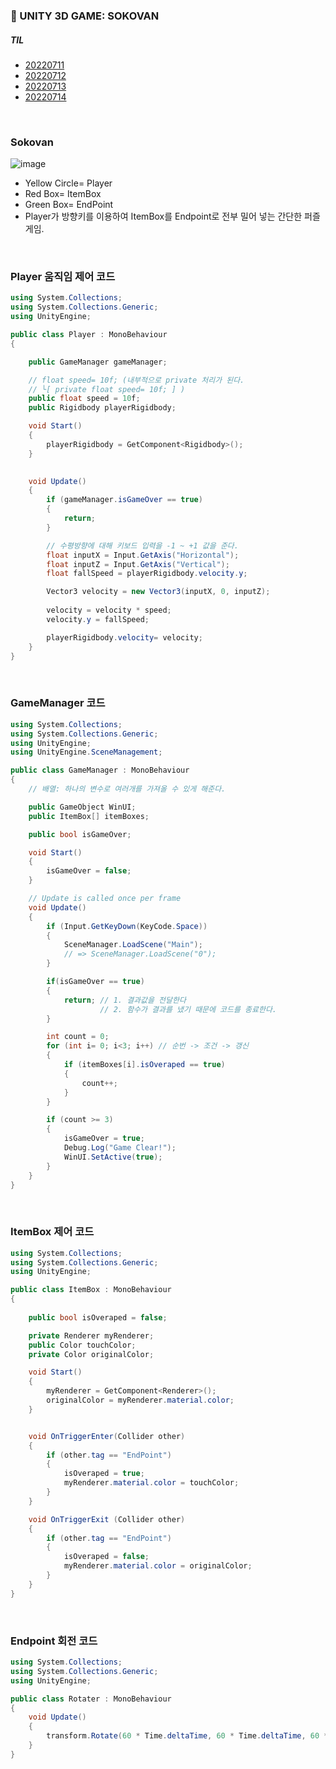 ### :pushpin: UNITY 3D GAME: SOKOVAN


##### TIL
- [20220711](https://github.com/JuRyunn/Sokovan/blob/main/TIL/20220711.md)
- [20220712](https://github.com/JuRyunn/Sokovan/blob/main/TIL/20220712.md)
- [20220713](https://github.com/JuRyunn/Sokovan/blob/main/TIL/20220713.md)
- [20220714](https://github.com/JuRyunn/Sokovan/blob/main/TIL/20220714.md)

<br>

### Sokovan
![image](https://user-images.githubusercontent.com/79950504/178995772-34f2794c-055a-422c-aef3-6af4df55869a.png)
- Yellow Circle= Player
- Red Box= ItemBox
- Green Box= EndPoint
- Player가 방향키를 이용하여 ItemBox를 Endpoint로 전부 밀어 넣는 간단한 퍼즐 게임.

<br>

### Player 움직임 제어 코드
```C#
using System.Collections;
using System.Collections.Generic;
using UnityEngine;

public class Player : MonoBehaviour
{

    public GameManager gameManager;

    // float speed= 10f; (내부적으로 private 처리가 된다.
    // └[ private float speed= 10f; ] )
    public float speed = 10f; 
    public Rigidbody playerRigidbody;

    void Start()
    {
        playerRigidbody = GetComponent<Rigidbody>();
    }

    
    void Update()
    {
        if (gameManager.isGameOver == true)
        {
            return;
        }

        // 수평방향에 대해 키보드 입력을 -1 ~ +1 값을 준다.
        float inputX = Input.GetAxis("Horizontal");
        float inputZ = Input.GetAxis("Vertical");
        float fallSpeed = playerRigidbody.velocity.y;

        Vector3 velocity = new Vector3(inputX, 0, inputZ);
        
        velocity = velocity * speed;
        velocity.y = fallSpeed;

        playerRigidbody.velocity= velocity;
    }
}

```

<br>

### GameManager 코드
```C#
using System.Collections;
using System.Collections.Generic;
using UnityEngine;
using UnityEngine.SceneManagement;

public class GameManager : MonoBehaviour
{
    // 배열: 하나의 변수로 여러개를 가져올 수 있게 해준다.

    public GameObject WinUI;
    public ItemBox[] itemBoxes;

    public bool isGameOver;

    void Start()
    {
        isGameOver = false;
    }

    // Update is called once per frame
    void Update()
    {
        if (Input.GetKeyDown(KeyCode.Space))
        {
            SceneManager.LoadScene("Main");
            // => SceneManager.LoadScene("0");
        }

        if(isGameOver == true)
        {
            return; // 1. 결과값을 전달한다
                    // 2. 함수가 결과를 냈기 때문에 코드를 종료한다.
        }

        int count = 0;
        for (int i= 0; i<3; i++) // 순번 -> 조건 -> 갱신
        {
            if (itemBoxes[i].isOveraped == true)
            {
                count++;
            }
        }

        if (count >= 3)
        {
            isGameOver = true;
            Debug.Log("Game Clear!");
            WinUI.SetActive(true);           
        }
    }
}

```

<br>

### ItemBox 제어 코드
```C#
using System.Collections;
using System.Collections.Generic;
using UnityEngine;

public class ItemBox : MonoBehaviour
{
    
    public bool isOveraped = false;

    private Renderer myRenderer;
    public Color touchColor;
    private Color originalColor;

    void Start()
    {
        myRenderer = GetComponent<Renderer>();
        originalColor = myRenderer.material.color;
    }


    void OnTriggerEnter(Collider other)
    {
        if (other.tag == "EndPoint")
        {
            isOveraped = true;
            myRenderer.material.color = touchColor;         
        }
    }

    void OnTriggerExit (Collider other)
    {
        if (other.tag == "EndPoint")
        {
            isOveraped = false;
            myRenderer.material.color = originalColor;
        }
    }
}
```

<br>

### Endpoint 회전 코드
```C#
using System.Collections;
using System.Collections.Generic;
using UnityEngine;

public class Rotater : MonoBehaviour
{  
    void Update()
    {
        transform.Rotate(60 * Time.deltaTime, 60 * Time.deltaTime, 60 * Time.deltaTime);
    }
}
```


